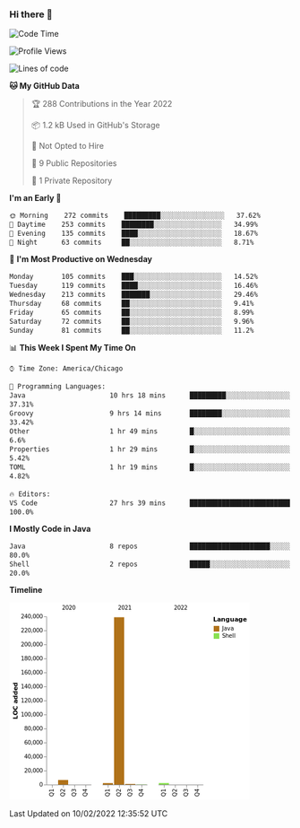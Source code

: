 ### Hi there 👋


<!--START_SECTION:waka-->
![Code Time](http://img.shields.io/badge/Code%20Time-2%2C056%20hrs%2019%20mins-blue)

![Profile Views](http://img.shields.io/badge/Profile%20Views-0-blue)

![Lines of code](https://img.shields.io/badge/From%20Hello%20World%20I%27ve%20Written-251%20Thousand%20lines%20of%20code-blue)

**🐱 My GitHub Data** 

> 🏆 288 Contributions in the Year 2022
 > 
> 📦 1.2 kB Used in GitHub's Storage 
 > 
> 🚫 Not Opted to Hire
 > 
> 📜 9 Public Repositories 
 > 
> 🔑 1 Private Repository 
 > 
**I'm an Early 🐤** 

```text
🌞 Morning    272 commits    █████████░░░░░░░░░░░░░░░░   37.62% 
🌆 Daytime    253 commits    ████████░░░░░░░░░░░░░░░░░   34.99% 
🌃 Evening    135 commits    ████░░░░░░░░░░░░░░░░░░░░░   18.67% 
🌙 Night      63 commits     ██░░░░░░░░░░░░░░░░░░░░░░░   8.71%

```
📅 **I'm Most Productive on Wednesday** 

```text
Monday       105 commits    ███░░░░░░░░░░░░░░░░░░░░░░   14.52% 
Tuesday      119 commits    ████░░░░░░░░░░░░░░░░░░░░░   16.46% 
Wednesday    213 commits    ███████░░░░░░░░░░░░░░░░░░   29.46% 
Thursday     68 commits     ██░░░░░░░░░░░░░░░░░░░░░░░   9.41% 
Friday       65 commits     ██░░░░░░░░░░░░░░░░░░░░░░░   8.99% 
Saturday     72 commits     ██░░░░░░░░░░░░░░░░░░░░░░░   9.96% 
Sunday       81 commits     ██░░░░░░░░░░░░░░░░░░░░░░░   11.2%

```


📊 **This Week I Spent My Time On** 

```text
⌚︎ Time Zone: America/Chicago

💬 Programming Languages: 
Java                     10 hrs 18 mins      █████████░░░░░░░░░░░░░░░░   37.31% 
Groovy                   9 hrs 14 mins       ████████░░░░░░░░░░░░░░░░░   33.42% 
Other                    1 hr 49 mins        █░░░░░░░░░░░░░░░░░░░░░░░░   6.6% 
Properties               1 hr 29 mins        █░░░░░░░░░░░░░░░░░░░░░░░░   5.42% 
TOML                     1 hr 19 mins        █░░░░░░░░░░░░░░░░░░░░░░░░   4.82%

🔥 Editors: 
VS Code                  27 hrs 39 mins      █████████████████████████   100.0%

```

**I Mostly Code in Java** 

```text
Java                     8 repos             ████████████████████░░░░░   80.0% 
Shell                    2 repos             █████░░░░░░░░░░░░░░░░░░░░   20.0%

```


**Timeline**

![Chart not found](https://raw.githubusercontent.com/powercasgamer/powercasgamer/master/charts/bar_graph.png) 


 Last Updated on 10/02/2022 12:35:52 UTC
<!--END_SECTION:waka-->
